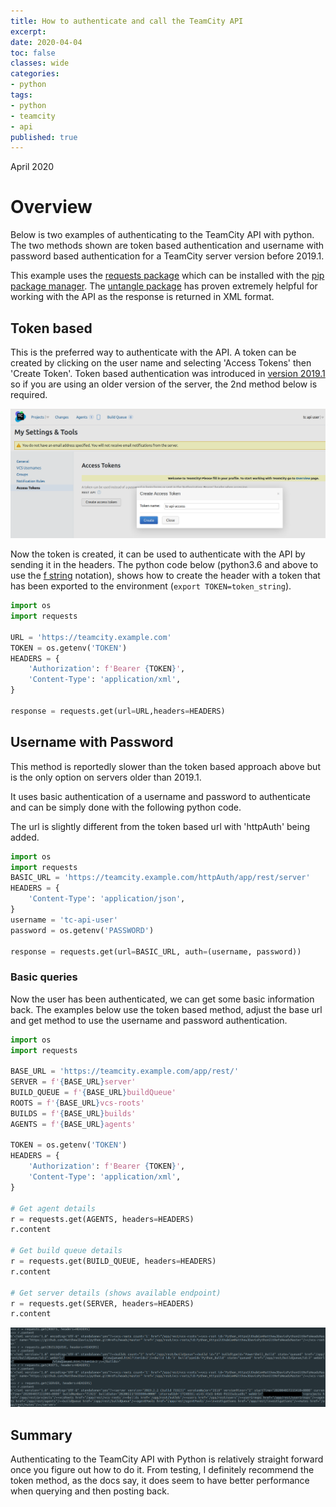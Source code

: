 ```yaml
---
title: How to authenticate and call the TeamCity API
excerpt: 
date: 2020-04-04
toc: false
classes: wide
categories:
- python
tags:
- python
- teamcity
- api
published: true
---
```

April 2020

# Overview

Below is two examples of authenticating to the TeamCity API with python. The two methods shown are token based authentication and username with password based authentication for a TeamCity server version before 2019.1.

This example uses the [requests package] which can be installed with the [pip package manager]. The [untangle package] has proven extremely helpful for working with the API as the response is returned in XML format.

## Token based

This is the preferred way to authenticate with the API. A token can be created by clicking on the user name and selecting 'Access Tokens' then 'Create Token'. Token based authentication was introduced in [version 2019.1] so if you are using an older version of the server, the 2nd method below is required.

![Generating a user token in TeamCIty](/images/teamcity-api/tc-token.png)

Now the token is created, it can be used to authenticate with the API by sending it in the headers.
The python code below (python3.6 and above to use the [f string] notation), shows how to create the header with a token that has been exported to the environment (``` export TOKEN=token_string ```).

```python
import os
import requests

URL = 'https://teamcity.example.com'
TOKEN = os.getenv('TOKEN')
HEADERS = {
    'Authorization': f'Bearer {TOKEN}',
    'Content-Type': 'application/xml',
}

response = requests.get(url=URL,headers=HEADERS)
```

## Username with Password

This method is reportedly slower than the token based approach above but is the only option on servers older than 2019.1.

It uses basic authentication of a username and password to authenticate and can be simply done with the following python code.

The url is slightly different from the token based url with 'httpAuth' being added.

```python
import os
import requests
BASIC_URL = 'https://teamcity.example.com/httpAuth/app/rest/server'
HEADERS = {
    'Content-Type': 'application/json',
}
username = 'tc-api-user'
password = os.getenv('PASSWORD')

response = requests.get(url=BASIC_URL, auth=(username, password))
```

### Basic queries

Now the user has been authenticated, we can get some basic information back. The examples below use the token based method, adjust the base url and get method to use the username and password authentication.

```python
import os
import requests

BASE_URL = 'https://teamcity.example.com/app/rest/'
SERVER = f'{BASE_URL}server'
BUILD_QUEUE = f'{BASE_URL}buildQueue'
ROOTS = f'{BASE_URL}vcs-roots'
BUILDS = f'{BASE_URL}builds'
AGENTS = f'{BASE_URL}agents'

TOKEN = os.getenv('TOKEN')
HEADERS = {
    'Authorization': f'Bearer {TOKEN}',
    'Content-Type': 'application/xml',
}

# Get agent details
r = requests.get(AGENTS, headers=HEADERS)
r.content

# Get build queue details
r = requests.get(BUILD_QUEUE, headers=HEADERS)
r.content

# Get server details (shows available endpoint)
r = requests.get(SERVER, headers=HEADERS)
r.content
```

![Output of above commands](/images/teamcity-api/output.png)

## Summary

Authenticating to the TeamCity API with Python is relatively straight forward once you figure out how to do it. From testing, I definitely recommend the token method, as the docs say, it does seem to have better performance when querying and then posting back.

[TeamCity API docs]: https://www.jetbrains.com/help/teamcity/rest-api.html#RESTAPI-RESTAuthentication
[version 2019.1]: https://blog.jetbrains.com/teamcity/2019/05/teamcity-2019-1/
[f string]: https://realpython.com/python-f-strings/#f-strings-a-new-and-improved-way-to-format-strings-in-python
[untangle package]: https://untangle.readthedocs.io/en/latest/
[requests package]: https://requests.readthedocs.io/en/master/
[pip package manager]: https://packaging.python.org/tutorials/installing-packages/